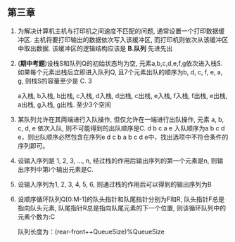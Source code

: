 ## 第三章

1. 为解决计算机主机与打印机之间速度不匹配的问题, 通常设置一个打印数据缓冲区. 主机将要打印输出的数据依次写入该缓冲区, 而打印机则依次从该缓冲区中取出数据. 该缓冲区的逻辑结构应该是 **B.队列** 先进先出

2. (**期中考题**)设栈S和队列Q的初始状态均为空, 元素a,b,c,d,e,f,g依次进入栈S. 如果每个元素出栈后立即进入队列Q, 且7个元素出队的顺序为b, d, c, f, e, a, g, 则栈S的容量至少是 C. 3

   a入栈, b入栈, b出栈, c入栈, d入栈, d出栈, c出栈, e入栈, f入栈, f出栈, e出栈, a出栈, g入栈, g出栈. 至少3个空间

3. 某队列允许在其两端进行入队操作, 但仅允许在一端进行出队操作, 元素 a, b, c, d, e 依次入队, 则不可能得到的出队顺序是C. d b c a e
   入队顺序为a b c d e，则出队顺序必然包含在序列e d c b a b c d e中，找出选项中不符合条件的序列即可。

4. 设输入序列是 1, 2, 3, ..., n, 经过栈的作用后输出序列的第一个元素是n, 则输出序列中第i个输出元素是C.

5. 设输入序列为1, 2, 3, 4, 5, 6, 则通过栈的作用后可以得到的输出序列为B

6. 设顺序循环队列Q[0:M-1]的队头指针和队尾指针分别为F和R, 队头指针F总是指向队头元素, 队尾指针R总是指向队尾元素的下一个位置, 则该循环队列中的元素个数为:C

   队列长度为：(rear-front++QueueSize)%QueueSize

